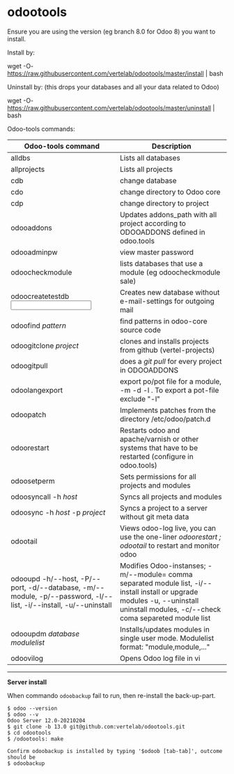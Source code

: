 # odootools

Ensure you are using the version (eg branch 8.0 for Odoo 8) you want to install.

Install by:

 wget -O- https://raw.githubusercontent.com/vertelab/odootools/master/install | bash

Uninstall by: (this drops your databases and all your data related to Odoo)

wget -O- https://raw.githubusercontent.com/vertelab/odootools/master/uninstall | bash


Odoo-tools commands:

Odoo-tools command |Description
--- | --- 
 alldbs                    | Lists all databases             
 allprojects               | Lists all projects              
 cdb                       | change database                 
 cdo                       | change directory to Odoo core   
 cdp                       | change directory to project     
 odooaddons                | Updates addons_path with all project according to ODOOADDONS defined in odoo.tools
 odooadminpw               | view master password
 odoocheckmodule   <module>        | lists databases that use a module (eg odoocheckmodule sale)
 odoocreatetestdb <database name> <input file or stdin> | Creates new database without e-mail-settings for outgoing mail
 odoofind *pattern*        | find patterns in odoo-core source code                     
 odoogitclone *project*    | clones and installs projects from github (vertel-projects)   
 odoogitpull    | does a *git pull* for every project in ODOOADDONS  
 odoolangexport    | export po/pot file for a module, -m <module> -d <database> -l <language>. To export a pot-file exclude "-l"
 odoopatch                 | Implements patches from the directory /etc/odoo/patch.d        
 odoorestart               | Restarts odoo and apache/varnish or other systems that have to be restarted (configure in odoo.tools)
 odoosetperm               | Sets permissions for all projects and modules
 odoosyncall -h *host*     | Syncs all projects and modules
 odoosync -h *host* -p *project* | Syncs a project to a server without git meta data           
 odootail                  | Views odoo-log live, you can use the one-liner *odoorestart ; odootail* to restart and monitor odoo
odooupd -h/--host, -P/--port, -d/--database, -m/--module, -p/--password, -l/--list, -i/--install, -u/--uninstall | Modifies Odoo-instanses; -m/--module=	comma separated  module list, -i/--install	install or upgrade modules  -u, --uninstall	uninstall modules, -c/--check coma separeted module list
odooupdm *database* *modulelist*      | Installs/updates modules in single user mode. Modulelist format: "module,module,..."                
 odoovilog                 | Opens Odoo log file in vi       
 


***

**Server install**


When commando  `odoobackup` fail to run, then re-install the back-up-part.

```
$ odoo --version
$ odoo --v
Odoo Server 12.0-20210204
$ git clone -b 13.0 git@github.com:vertelab/odootools.git
$ cd odootools
$ /odootools: make

Confirm odoobackup is installed by typing '$odoob [tab-tab]', outcome should be
$ odoobackup
```
